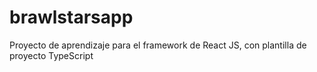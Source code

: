 # brawlstarsapp
Proyecto de aprendizaje para el framework de React JS, con plantilla de proyecto TypeScript
